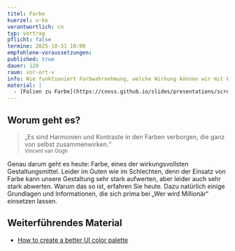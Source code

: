 ```yaml
---
titel: Farbe
kuerzel: v-ko
verantwortlich: cn
typ: vortrag
pflicht: false
termine: 2025-10-31 10:00
empfohlene-voraussetzungen: 
published: true
dauer: 120
raum: vor-ort-v
info: Wie funktioniert Farbwahrnehmung, welche Wirkung können wir mit Farbe erzielen und wie setzen wir Farbe am sinnvollsten ein?
material: |
  - [Folien zu Farbe](https://cnoss.github.io/slides/presentations/screendesign/farben/)
---
```


## Worum geht es?

> „Es sind Harmonien und Kontraste in den Farben verborgen, die ganz von selbst zusammenwirken.“ <br><small>Vincent van Gogh</small>

Genau darum geht es heute: Farbe, eines der wirkungsvollsten Gestaltungsmittel. Leider im Guten wie im Schlechten, denn der Einsatz von Farbe kann unsere Gestaltung sehr stark aufwerten, aber leider auch sehr stark abwerten. Warum das so ist, erfahren Sie heute. Dazu natürlich einige Grundlagen und Informationen, die sich prima bei „Wer wird Millionär“ einsetzen lassen. 

## Weiterführendes Material
  - [How to create a better UI color palette](https://blog.prototypr.io/tips-for-creating-a-better-color-palette-c69d9c20ae37)


